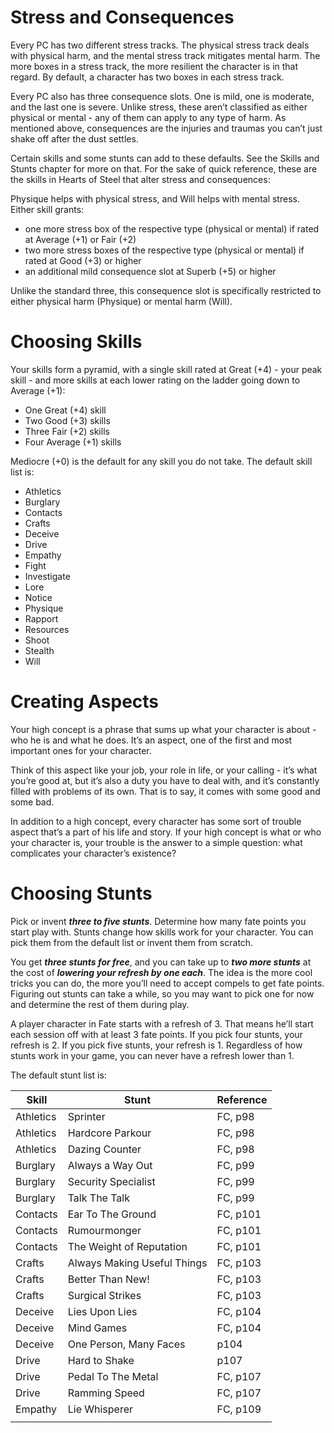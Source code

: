 # Stress and Consequences
Every PC has two different stress tracks. The physical stress track deals with physical harm, and the mental stress track mitigates mental harm. The more boxes in a stress track, the more resilient the character is in that regard. By default, a character has two boxes in each stress track.

Every PC also has three consequence slots. One is mild, one is moderate, and the last one is severe. Unlike stress, these aren’t classified as either physical or mental - any of them can apply to any type of harm. As mentioned above, consequences are the injuries and traumas you can’t just shake off after the dust settles.

Certain skills and some stunts can add to these defaults. See the Skills and Stunts chapter for more on that. For the sake of quick reference, these are the skills in Hearts of Steel that alter stress and consequences:

Physique helps with physical stress, and Will helps with mental stress. Either skill grants: 
- one more stress box of the respective type (physical or mental) if rated at Average (+1) or Fair (+2)
- two more stress boxes of the respective type (physical or mental) if rated at Good (+3) or higher
- an additional mild consequence slot at Superb (+5) or higher

Unlike the standard three, this consequence slot is specifically restricted to either physical harm (Physique) or mental harm (Will).

# Choosing Skills

Your skills form a pyramid, with a single skill rated at Great (+4) - your peak skill - and more skills at each lower rating on the ladder going down to Average (+1):

- One Great (+4) skill
- Two Good (+3) skills
- Three Fair (+2) skills
- Four Average (+1) skills

Mediocre (+0) is the default  for any skill you do not take. The default skill list is:
- Athletics
- Burglary
- Contacts
- Crafts
- Deceive
- Drive
- Empathy
- Fight
- Investigate
- Lore
- Notice
- Physique
- Rapport
- Resources
- Shoot
- Stealth
- Will

# Creating Aspects

Your high concept is a phrase that sums up what your character is about - who he is and what he does. It’s an aspect, one of the first and most important ones for your character.

Think of this aspect like your job, your role in life, or your calling - it’s what you’re good at, but it’s also a duty you have to deal with, and it’s constantly filled with problems of its own. That is to say, it comes with some good and some bad.

In addition to a high concept, every character has some sort of trouble aspect that’s a part of his life and story. If your high concept is what or who your character is, your trouble is the answer to a simple question: what complicates your character’s existence?

# Choosing Stunts

Pick or invent ***three to five stunts***. Determine how many fate points you start play with. Stunts change how skills work for your character. You can pick them from the default list or invent them from scratch.

You get ***three stunts for free***, and you can take up to ***two more stunts*** at the cost of ***lowering your refresh by one each***. The idea is the more cool tricks you can do, the more you’ll need to accept compels to get fate points. Figuring out stunts can take a while, so you may want to pick one for now and determine the rest of them during play.

A player character in Fate starts with a refresh of 3. That means he’ll start each session off with at least 3 fate points. If you pick four stunts, your refresh is 2. If you pick five stunts, your refresh is 1. Regardless of how stunts work in your game, you can never have a refresh lower than 1.

The default stunt list is:

| Skill     | Stunt                       | Reference |
| --------- | --------------------------- | --------- |
| Athletics | Sprinter                    | FC, p98   |
| Athletics | Hardcore Parkour            | FC, p98   |
| Athletics | Dazing Counter              | FC, p98   |
| Burglary  | Always a Way Out            | FC, p99   |
| Burglary  | Security Specialist         | FC, p99   |
| Burglary  | Talk The Talk               | FC, p99   |
| Contacts  | Ear To The Ground           | FC, p101  |
| Contacts  | Rumourmonger                | FC, p101  |
| Contacts  | The Weight of Reputation    | FC, p101  |
| Crafts    | Always Making Useful Things | FC, p103  |
| Crafts    | Better Than New!            | FC, p103  |
| Crafts    | Surgical Strikes            | FC, p103  |
| Deceive   | Lies Upon Lies              | FC, p104  |
| Deceive   | Mind Games                  | FC, p104  |
| Deceive   | One Person, Many Faces      | p104      |
| Drive     | Hard to Shake               | p107      |
| Drive     | Pedal To The Metal          | FC, p107  |
| Drive     | Ramming Speed               | FC, p107  |
| Empathy   | Lie Whisperer               | FC, p109  |
|           |                             |           |
